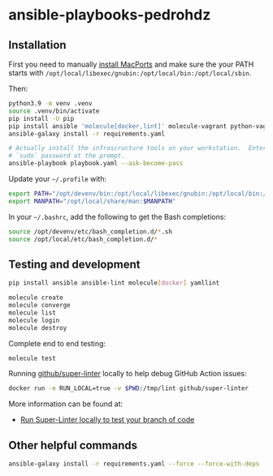 # ansible-playbooks-pedrohdz


## Installation

First you need to manually [install MacPorts][INSTALL_MACPORTS] and make sure
the your PATH starts with `/opt/local/libexec/gnubin:/opt/local/bin:/opt/local/sbin`.

Then:

```bash
python3.9 -m venv .venv
source .venv/bin/activate
pip install -U pip
pip install ansible 'molecule[docker,lint]' molecule-vagrant python-vagrant
ansible-galaxy install -r requirements.yaml

# Actually install the infrascructure tools on your workstation.  Enter your
# `sudo` password at the prompt.
ansible-playbook playbook.yaml --ask-become-pass
```

Update your `~/.profile` with:

```sh
export PATH="/opt/devenv/bin:/opt/local/libexec/gnubin:/opt/local/bin:/opt/local/sbin:$PATH"
export MANPATH="/opt/local/share/man:$MANPATH"
```

In your `~/.bashrc`, add the following to get the Bash completions:

```bash
source /opt/devenv/etc/bash_completion.d/*.sh
source /opt/local/etc/bash_completion.d/*
```


## Testing and development

```bash
pip install ansible ansible-lint molecule[docker] yamllint

molecule create
molecule converge
molecule list
molecule login
molecule destroy
```

Complete end to end testing:

```bash
molecule test
```

Running [github/super-linter](https://github.com/github/super-linter) locally
to help debug GitHub Action issues:

```bash
docker run -e RUN_LOCAL=true -v $PWD:/tmp/lint github/super-linter
```

More information can be found at:

- [Run Super-Linter locally to test your branch of code](https://github.com/github/super-linter/blob/master/docs/run-linter-locally.md)


## Other helpful commands

```bash
ansible-galaxy install -r requirements.yaml --force --force-with-deps
```


[INSTALL_MACPORTS]: https://www.macports.org/install.php
